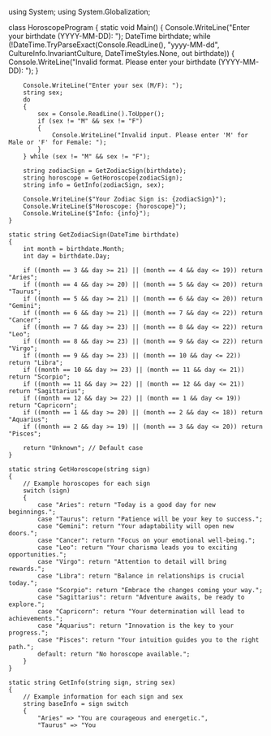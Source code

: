 using System;
using System.Globalization;

class HoroscopeProgram
{
    static void Main()
    {
        Console.WriteLine("Enter your birthdate (YYYY-MM-DD): ");
        DateTime birthdate;
        while (!DateTime.TryParseExact(Console.ReadLine(), "yyyy-MM-dd", CultureInfo.InvariantCulture, DateTimeStyles.None, out birthdate))
        {
            Console.WriteLine("Invalid format. Please enter your birthdate (YYYY-MM-DD): ");
        }

        Console.WriteLine("Enter your sex (M/F): ");
        string sex;
        do
        {
            sex = Console.ReadLine().ToUpper();
            if (sex != "M" && sex != "F")
            {
                Console.WriteLine("Invalid input. Please enter 'M' for Male or 'F' for Female: ");
            }
        } while (sex != "M" && sex != "F");

        string zodiacSign = GetZodiacSign(birthdate);
        string horoscope = GetHoroscope(zodiacSign);
        string info = GetInfo(zodiacSign, sex);

        Console.WriteLine($"Your Zodiac Sign is: {zodiacSign}");
        Console.WriteLine($"Horoscope: {horoscope}");
        Console.WriteLine($"Info: {info}");
    }

    static string GetZodiacSign(DateTime birthdate)
    {
        int month = birthdate.Month;
        int day = birthdate.Day;

        if ((month == 3 && day >= 21) || (month == 4 && day <= 19)) return "Aries";
        if ((month == 4 && day >= 20) || (month == 5 && day <= 20)) return "Taurus";
        if ((month == 5 && day >= 21) || (month == 6 && day <= 20)) return "Gemini";
        if ((month == 6 && day >= 21) || (month == 7 && day <= 22)) return "Cancer";
        if ((month == 7 && day >= 23) || (month == 8 && day <= 22)) return "Leo";
        if ((month == 8 && day >= 23) || (month == 9 && day <= 22)) return "Virgo";
        if ((month == 9 && day >= 23) || (month == 10 && day <= 22)) return "Libra";
        if ((month == 10 && day >= 23) || (month == 11 && day <= 21)) return "Scorpio";
        if ((month == 11 && day >= 22) || (month == 12 && day <= 21)) return "Sagittarius";
        if ((month == 12 && day >= 22) || (month == 1 && day <= 19)) return "Capricorn";
        if ((month == 1 && day >= 20) || (month == 2 && day <= 18)) return "Aquarius";
        if ((month == 2 && day >= 19) || (month == 3 && day <= 20)) return "Pisces";

        return "Unknown"; // Default case
    }

    static string GetHoroscope(string sign)
    {
        // Example horoscopes for each sign
        switch (sign)
        {
            case "Aries": return "Today is a good day for new beginnings.";
            case "Taurus": return "Patience will be your key to success.";
            case "Gemini": return "Your adaptability will open new doors.";
            case "Cancer": return "Focus on your emotional well-being.";
            case "Leo": return "Your charisma leads you to exciting opportunities.";
            case "Virgo": return "Attention to detail will bring rewards.";
            case "Libra": return "Balance in relationships is crucial today.";
            case "Scorpio": return "Embrace the changes coming your way.";
            case "Sagittarius": return "Adventure awaits, be ready to explore.";
            case "Capricorn": return "Your determination will lead to achievements.";
            case "Aquarius": return "Innovation is the key to your progress.";
            case "Pisces": return "Your intuition guides you to the right path.";
            default: return "No horoscope available.";
        }
    }

    static string GetInfo(string sign, string sex)
    {
        // Example information for each sign and sex
        string baseInfo = sign switch
        {
            "Aries" => "You are courageous and energetic.",
            "Taurus" => "You
